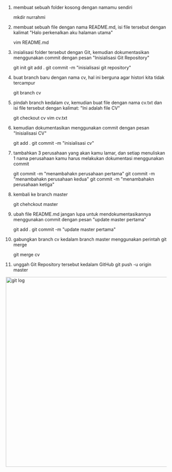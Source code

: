 1. membuat sebuah folder kosong dengan namamu sendiri

    mkdir nurrahmi

2. membuat sebuah file dengan nama README.md, isi file tersebut dengan kalimat "Halo perkenalkan aku halaman utama"

    vim README.md

3. insialisasi folder tersebut dengan Git, kemudian dokumentasikan menggunakan commit dengan pesan "Inisialisasi Git Repository"

    git init
    git add .
    git commit -m "inisialisasi git repository"

4. buat branch baru dengan nama cv, hal ini berguna agar histori kita tidak tercampur

    git branch cv

5. pindah branch kedalam cv, kemudian buat file dengan nama cv.txt dan isi file tersebut dengan kalimat: "Ini adalah file CV"

    git checkout cv
    vim cv.txt

6. kemudian dokumentasikan menggunakan commit dengan pesan "Inisialisasi CV"

    git add .
    git commit -m "inisialisasi cv"

7. tambahkan 3 perusahaan yang akan kamu lamar, dan setiap menuliskan 1 nama perusahaan kamu harus melakukan dokumentasi menggunakan commit

    git commit -m "menambahakn perusahaan pertama" 
    git commit -m "menambahakn perusahaan kedua"
    git commit -m "menambahakn perusahaan ketiga"

8. kembali ke branch master

    git chehckout master

9. ubah file README.md jangan lupa untuk mendokumentasikannya menggunakan commit dengan pesan "update master pertama"

    git add .
    git commit -m "update master pertama"

10. gabungkan branch cv kedalam branch master menggunakan perintah git merge

    git merge cv

11. unggah Git Repository tersebut kedalam GitHub
    git push -u origin master
    
    
<img width="596" alt="git log" src="https://user-images.githubusercontent.com/73676678/134170727-ce847f2d-05df-4e54-bf28-aedd1d46161e.PNG">

